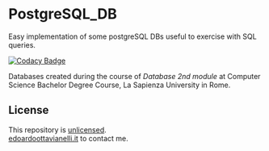 # PostgreSQL_DB
Easy implementation of some postgreSQL DBs useful to exercise with SQL queries.

[![Codacy Badge](https://api.codacy.com/project/badge/Grade/7d43b8ec83bb462bb1ad314647355be6)](https://www.codacy.com/manual/edoardottt/PostgresSQL-DB?utm_source=github.com&amp;utm_medium=referral&amp;utm_content=edoardottt/PostgresSQL-DB&amp;utm_campaign=Badge_Grade)

Databases created during the course of *Database 2nd module* at Computer Science Bachelor Degree Course, La Sapienza University in Rome.


License
-------

This repository is [unlicensed](https://github.com/edoardottt/PostgresSQL-DB/blob/master/LICENSE).  
[edoardoottavianelli.it](https://www.edoardoottavianelli.it) to contact me.
